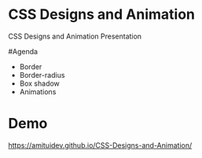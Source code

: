 # CSS Designs and Animation
CSS Designs and Animation Presentation

#Agenda
  * Border
  * Border-radius
  * Box shadow
  * Animations
  
# Demo
https://amituidev.github.io/CSS-Designs-and-Animation/
